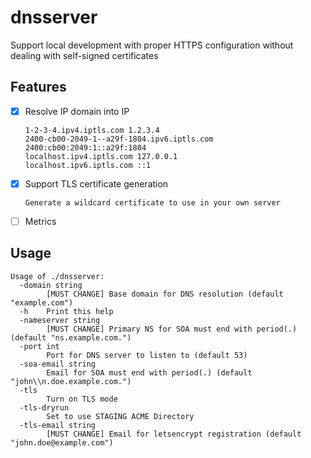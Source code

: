 # dnsserver

Support local development with proper HTTPS configuration without dealing with self-signed certificates 

## Features 

- [x] Resolve IP domain into IP
    ```HOSTS
    1-2-3-4.ipv4.iptls.com 1.2.3.4
    2400-cb00-2049-1--a29f-1804.ipv6.iptls.com 2400:cb00:2049:1::a29f:1804 
    localhost.ipv4.iptls.com 127.0.0.1
    localhost.ipv6.iptls.com ::1 
    ```

- [x] Support TLS certificate generation
  ```
  Generate a wildcard certificate to use in your own server  
  ```
- [ ] Metrics

## Usage

```shell
Usage of ./dnsserver:
  -domain string
        [MUST CHANGE] Base domain for DNS resolution (default "example.com")
  -h    Print this help
  -nameserver string
        [MUST CHANGE] Primary NS for SOA must end with period(.) (default "ns.example.com.")
  -port int
        Port for DNS server to listen to (default 53)
  -soa-email string
        Email for SOA must end with period(.) (default "john\\n.doe.example.com.")
  -tls
        Turn on TLS mode
  -tls-dryrun
        Set to use STAGING ACME Directory
  -tls-email string
        [MUST CHANGE] Email for letsencrypt registration (default "john.doe@example.com")
```